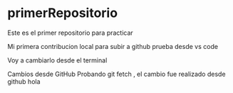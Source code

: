 # primerRepositorio
Este es el primer repositorio para practicar

Mi primera contribucion local para subir a github
prueba desde vs code

Voy a cambiarlo desde el terminal 

Cambios desde GitHub
Probando git fetch , el cambio fue realizado desde github
hola
